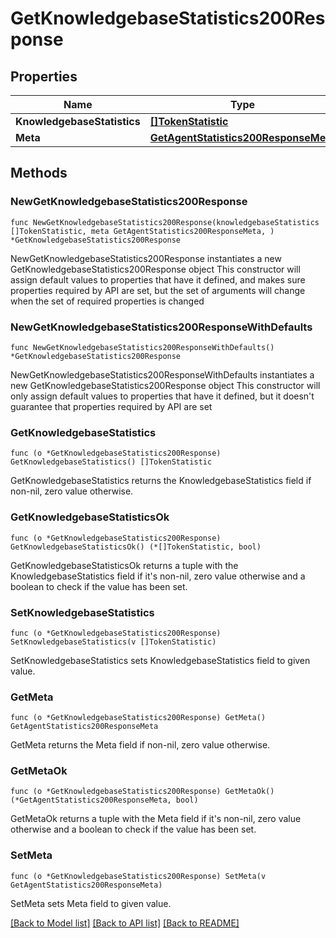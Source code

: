 # GetKnowledgebaseStatistics200Response

## Properties

Name | Type | Description | Notes
------------ | ------------- | ------------- | -------------
**KnowledgebaseStatistics** | [**[]TokenStatistic**](TokenStatistic.md) |  | 
**Meta** | [**GetAgentStatistics200ResponseMeta**](GetAgentStatistics200ResponseMeta.md) |  | 

## Methods

### NewGetKnowledgebaseStatistics200Response

`func NewGetKnowledgebaseStatistics200Response(knowledgebaseStatistics []TokenStatistic, meta GetAgentStatistics200ResponseMeta, ) *GetKnowledgebaseStatistics200Response`

NewGetKnowledgebaseStatistics200Response instantiates a new GetKnowledgebaseStatistics200Response object
This constructor will assign default values to properties that have it defined,
and makes sure properties required by API are set, but the set of arguments
will change when the set of required properties is changed

### NewGetKnowledgebaseStatistics200ResponseWithDefaults

`func NewGetKnowledgebaseStatistics200ResponseWithDefaults() *GetKnowledgebaseStatistics200Response`

NewGetKnowledgebaseStatistics200ResponseWithDefaults instantiates a new GetKnowledgebaseStatistics200Response object
This constructor will only assign default values to properties that have it defined,
but it doesn't guarantee that properties required by API are set

### GetKnowledgebaseStatistics

`func (o *GetKnowledgebaseStatistics200Response) GetKnowledgebaseStatistics() []TokenStatistic`

GetKnowledgebaseStatistics returns the KnowledgebaseStatistics field if non-nil, zero value otherwise.

### GetKnowledgebaseStatisticsOk

`func (o *GetKnowledgebaseStatistics200Response) GetKnowledgebaseStatisticsOk() (*[]TokenStatistic, bool)`

GetKnowledgebaseStatisticsOk returns a tuple with the KnowledgebaseStatistics field if it's non-nil, zero value otherwise
and a boolean to check if the value has been set.

### SetKnowledgebaseStatistics

`func (o *GetKnowledgebaseStatistics200Response) SetKnowledgebaseStatistics(v []TokenStatistic)`

SetKnowledgebaseStatistics sets KnowledgebaseStatistics field to given value.


### GetMeta

`func (o *GetKnowledgebaseStatistics200Response) GetMeta() GetAgentStatistics200ResponseMeta`

GetMeta returns the Meta field if non-nil, zero value otherwise.

### GetMetaOk

`func (o *GetKnowledgebaseStatistics200Response) GetMetaOk() (*GetAgentStatistics200ResponseMeta, bool)`

GetMetaOk returns a tuple with the Meta field if it's non-nil, zero value otherwise
and a boolean to check if the value has been set.

### SetMeta

`func (o *GetKnowledgebaseStatistics200Response) SetMeta(v GetAgentStatistics200ResponseMeta)`

SetMeta sets Meta field to given value.



[[Back to Model list]](../README.md#documentation-for-models) [[Back to API list]](../README.md#documentation-for-api-endpoints) [[Back to README]](../README.md)


